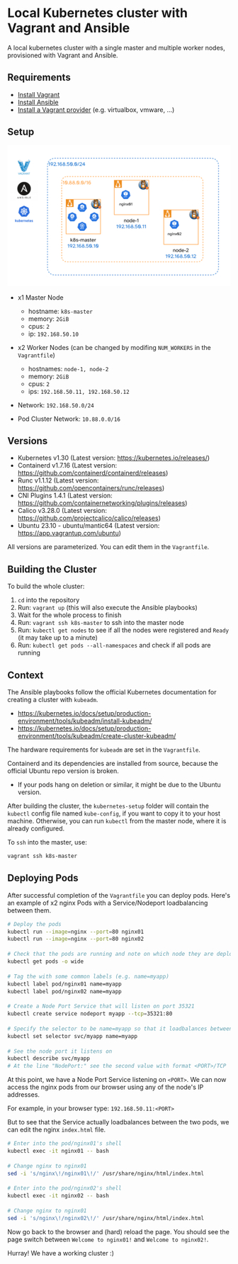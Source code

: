 # Local Kubernetes cluster with Vagrant and Ansible
A local kubernetes cluster with a single master and multiple worker nodes, provisioned with Vagrant and Ansible.


## Requirements
- [Install Vagrant](https://developer.hashicorp.com/vagrant/docs/installation)
- [Install Ansible](https://docs.ansible.com/ansible/latest/installation_guide/intro_installation.html)
- [Install a Vagrant provider](https://developer.hashicorp.com/vagrant/docs/providers) (e.g. virtualbox, vmware, ...)


## Setup

![](setup.png)

- x1 Master Node
  - hostname: `k8s-master`
  - memory: `2GiB`
  - cpus: `2`
  - ip: `192.168.50.10`

- x2 Worker Nodes (can be changed by modifing `NUM_WORKERS` in the `Vagrantfile`)
  - hostnames: `node-1, node-2`
  - memory: `2GiB`
  - cpus: `2`
  - ips: `192.168.50.11, 192.168.50.12`

- Network: `192.168.50.0/24`

- Pod Cluster Network: `10.88.0.0/16`

## Versions

- Kubernetes v1.30 (Latest version: https://kubernetes.io/releases/)
- Containerd v1.7.16 (Latest version: https://github.com/containerd/containerd/releases)
- Runc v1.1.12 (Latest version: https://github.com/opencontainers/runc/releases)
- CNI Plugins 1.4.1 (Latest version: https://github.com/containernetworking/plugins/releases)
- Calico v3.28.0 (Latest version: https://github.com/projectcalico/calico/releases)
- Ubuntu 23.10 - ubuntu/mantic64 (Latest version: https://app.vagrantup.com/ubuntu)

All versions are parameterized. You can edit them in the `Vagrantfile`.


## Building the Cluster

To build the whole cluster:

1. `cd` into the repository
2. Run: `vagrant up` (this will also execute the Ansible playbooks)
3. Wait for the whole process to finish
4. Run: `vagrant ssh k8s-master` to ssh into the master node
5. Run: `kubectl get nodes` to see if all the nodes were registered and `Ready` (it may take up to a minute)
6. Run: `kubectl get pods --all-namespaces` and check if all pods are running


## Context

The Ansible playbooks follow the official Kubernetes documentation for creating a cluster with `kubeadm`.
- https://kubernetes.io/docs/setup/production-environment/tools/kubeadm/install-kubeadm/
- https://kubernetes.io/docs/setup/production-environment/tools/kubeadm/create-cluster-kubeadm/

The hardware requirements for `kubeadm` are set in the `Vagrantfile`.

Containerd and its dependencies are installed from source, because the official Ubuntu repo version is broken.
- If your pods hang on deletion or similar, it might be due to the Ubuntu version.

After building the cluster, the `kubernetes-setup` folder will contain the `kubectl` config file named `kube-config`, if you want to copy it to your host machine.
Otherwise, you can run `kubectl` from the master node, where it is already configured.

To `ssh` into the master, use:
```bash
vagrant ssh k8s-master
```


## Deploying Pods

After successful completion of the `Vagrantfile` you can deploy pods.
Here's an example of x2 nginx Pods with a Service/Nodeport loadbalancing between them.

```bash
# Deploy the pods
kubectl run --image=nginx --port=80 nginx01
kubectl run --image=nginx --port=80 nginx02

# Check that the pods are running and note on which node they are deployed
kubectl get pods -o wide

# Tag the with some common labels (e.g. name=myapp)
kubectl label pod/nginx01 name=myapp
kubectl label pod/nginx02 name=myapp

# Create a Node Port Service that will listen on port 35321
kubectl create service nodeport myapp --tcp=35321:80

# Specify the selector to be name=myapp so that it loadbalances between the nginx pods
kubectl set selector svc/myapp name=myapp

# See the node port it listens on
kubectl describe svc/myapp
# At the line "NodePort:" see the second value with format <PORT>/TCP
```

At this point, we have a Node Port Service listening on `<PORT>`.
We can now access the nginx pods from our browser using any of the node's IP addresses.

For example, in your browser type: `192.168.50.11:<PORT>`

But to see that the Service actually loadbalances between the two pods, we can edit the nginx `index.html` file.

```bash
# Enter into the pod/nginx01's shell
kubectl exec -it nginx01 -- bash

# Change nginx to nginx01
sed -i 's/nginx\!/nginx01\!/' /usr/share/nginx/html/index.html

# Enter into the pod/nginx02's shell
kubectl exec -it nginx02 -- bash

# Change nginx to nginx01
sed -i 's/nginx\!/nginx02\!/' /usr/share/nginx/html/index.html
```

Now go back to the browser and (hard) reload the page.
You should see the page switch between `Welcome to nginx01!` and `Welcome to nginx02!`.

Hurray! We have a working cluster :)
